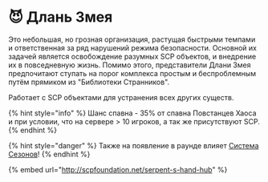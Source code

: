 # 😈 Длань Змея

Это небольшая, но грозная организация, растущая быстрыми темпами и ответственная за ряд нарушений режима безопасности. Основной их задачей является освобождение разумных SCP объектов, и внедрение их в повседневную жизнь. Помимо этого, представители Длани Змея предпочитают ступать на порог комплекса простым и беспроблемным путём прямиком из "Библиотеки Странников".

Работает с SCP объектами для устранения всех других существ.

{% hint style="info" %}
Шанс спавна - 35% от спавна Повстанцев Хаоса и при условии, что на сервере > 10 игроков, а так же присутствуют SCP.
{% endhint %}

{% hint style="danger" %}
Также на появление в раунде влияет [Система Сезонов](../../server-systems/seasons.md)!
{% endhint %}

{% embed url="http://scpfoundation.net/serpent-s-hand-hub" %}
